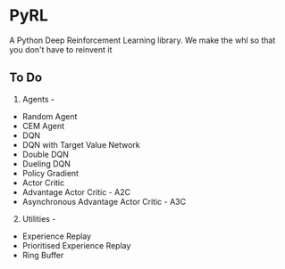 # PyRL
A Python Deep Reinforcement Learning library. We make the whl so that you don't have to reinvent it


## To Do
1. Agents - 
  * Random Agent
  * CEM Agent
  * DQN
  * DQN with Target Value Network
  * Double DQN
  * Dueling DQN
  * Policy Gradient
  * Actor Critic
  * Advantage Actor Critic - A2C
  * Asynchronous Advantage Actor Critic - A3C
2. Utilities -
  * Experience Replay
  * Prioritised Experience Replay
  * Ring Buffer
